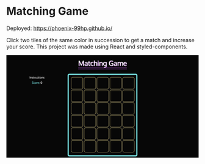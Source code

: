 # Matching Game

Deployed: https://phoenix-99hp.github.io/

Click two tiles of the same color in succession to get a match and increase your score. This project was made using React and styled-components.

![](./src/image/matching.png)
